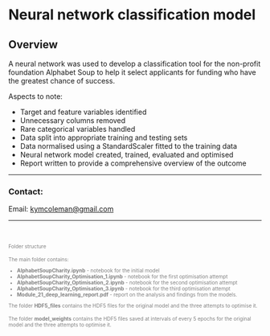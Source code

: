 # Neural network classification model

## **Overview**
 A neural network was used to develop a classification tool for the non-profit foundation Alphabet Soup to help it select applicants for funding who have the greatest chance of success.
 
Aspects to note:
 - Target and feature variables identified
 - Unnecessary columns removed
 - Rare categorical variables handled
 - Data split into appropriate training and testing sets
 - Data normalised using a StandardScaler fitted to the training data
 - Neural network model created, trained, evaluated and optimised
 - Report written to provide a comprehensive overview of the outcome


---

### **Contact:**
Email: kymcoleman@gmail.com


---
<br/>

<font size='1' color='grey'> Folder structure


The main folder contains:
- **AlphabetSoupCharity.ipynb** - notebook for the initial model
- **AlphabetSoupCharity_Optimisation_1.ipynb** - notebook for the first optimisation attempt 
- **AlphabetSoupCharity_Optimisation_2.ipynb** - notebook for the second optimisation attempt 
- **AlphabetSoupCharity_Optimisation_3.ipynb** - notebook for the third optimisation attempt 
- **Module_21_deep_learning_report.pdf** - report on the analysis and findings from the models.

The folder  **HDF5_files** contains the HDF5 files for the original model and the three attempts to optimise it.

The folder  **model_weights** contains the HDF5 files saved at intervals of every 5 epochs for the original model and the three attempts to optimise it.</font>
